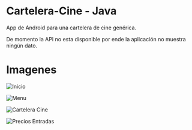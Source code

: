 # Cartelera-Cine - Java
App de Android para una cartelera de cine genérica.

De momento la API no esta disponible por ende la aplicación no muestra ningún dato.

# Imagenes

![Inicio](https://raw.githubusercontent.com/Vextil/Cartelera-Cine/master/Screenshots/1.png)

![Menu](https://raw.githubusercontent.com/Vextil/Cartelera-Cine/master/Screenshots/2.png)

![Cartelera Cine](https://raw.githubusercontent.com/Vextil/Cartelera-Cine/master/Screenshots/3.png)

![Precios Entradas](https://raw.githubusercontent.com/Vextil/Cartelera-Cine/master/Screenshots/4.png)
